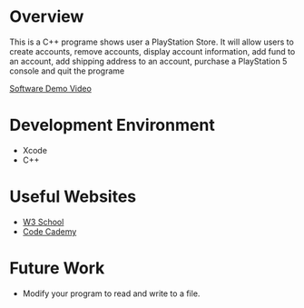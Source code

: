 # Overview

This is a C++ programe shows user a PlayStation Store. It will allow users to create accounts, remove accounts, display account information, add fund to an account, add shipping address to an account, purchase a PlayStation 5 console and quit the programe

[Software Demo Video](http://youtube.link.goes.here)

# Development Environment

* Xcode
* C++

# Useful Websites

* [W3 School](https://www.w3schools.com/cpp/)
* [Code Cademy](https://www.codecademy.com/catalog/language/c-plus-plus?g_network=g&g_device=c&g_adid=518718840234&g_keyword=learn%20c%2B%2B&g_acctid=243-039-7011&g_adtype=search&g_adgroupid=102526215018&g_keywordid=kwd-23862186&g_campaign=US+Language%3A+Basic+-+Exact&g_campaignid=10030170703&utm_term=learn%20c%2B%2B&utm_campaign=&utm_content=518718840234&utm_id=t_kwd-23862186:ag_102526215018:cp_10030170703:n_g:d_c&utm_source=google&utm_medium=paid-search&utm_term=learn%20c%2B%2B&utm_campaign=&utm_content=518718840234&gclid=Cj0KCQjwyt-ZBhCNARIsAKH1174zgK-yIJUWQ32RFTDLQoaDWyOMZJPCYW5BQ4uvg8OwVn67Nk0lHpcaAkx8EALw_wcB)

# Future Work

* Modify your program to read and write to a file.

